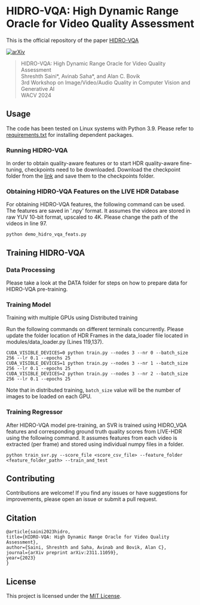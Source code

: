 # HIDRO-VQA: High Dynamic Range Oracle for Video Quality Assessment

This is the official repository of the paper [HIDRO-VQA](https://arxiv.org/abs/2311.11059)

[![arXiv](https://img.shields.io/badge/arXiv-2311.11059-b31b1b.svg)](https://arxiv.org/abs/2311.11059)

> HIDRO-VQA: High Dynamic Range Oracle for Video Quality Assessment  
> Shreshth Saini*, Avinab Saha*, and Alan C. Bovik  
> 3rd Workshop on Image/Video/Audio Quality in Computer Vision and Generative AI \
> WACV 2024




## Usage
The code has been tested on Linux systems with Python 3.9. Please refer to [requirements.txt](requirements.txt) for installing dependent packages.

### Running HIDRO-VQA
In order to obtain quality-aware features or to start HDR quality-aware fine-tuning, checkpoints need to be downloaded.  Download the checkpoint folder from the [link](https://drive.google.com/drive/folders/1wuakzvupOxwVv9Sa3Ta0IKjkSBPqG8MG?usp=sharing) and save them to the checkpoints folder.


### Obtaining HIDRO-VQA Features on the LIVE HDR Database
For obtaining HIDRO-VQA features, the following command can be used. The features are saved in '.npy' format. It assumes the videos are stored in raw YUV 10-bit format, upscaled to 4K. Please change the path of the videos in line 97.
```
python demo_hidro_vqa_feats.py
```

## Training HIDRO-VQA
### Data Processing 

Please take a look at the DATA folder for steps on how to prepare data for HIDRO-VQA pre-training. 


### Training Model

Training with multiple GPUs using Distributed training

Run the following commands on different terminals concurrently. Please update the folder location of HDR Frames in the data_loader file located in modules/data_loader.py (Lines 119,137).
```
CUDA_VISIBLE_DEVICES=0 python train.py --nodes 3 --nr 0 --batch_size 256 --lr 0.1 --epochs 25
CUDA_VISIBLE_DEVICES=1 python train.py --nodes 3 --nr 1 --batch_size 256 --lr 0.1 --epochs 25
CUDA_VISIBLE_DEVICES=2 python train.py --nodes 3 --nr 2 --batch_size 256 --lr 0.1 --epochs 25

```
Note that in distributed training, ```batch_size``` value will be the number of images to be loaded on each GPU. 

### Training Regressor
After HIDRO-VQA model pre-training, an SVR is trained using HIDRO_VQA features and corresponding ground truth quality scores from LIVE-HDR using the following command. It assumes features from each video is extracted (per frame) and stored using individual numpy files in a folder. 

```
python train_svr.py --score_file <score_csv_file> --feature_folder <feature_folder_path> --train_and_test
```

## Contributing

Contributions are welcome! If you find any issues or have suggestions for improvements, please open an issue or submit a pull request.

## Citation 
    @article{saini2023hidro,
    title={HIDRO-VQA: High Dynamic Range Oracle for Video Quality Assessment},
    author={Saini, Shreshth and Saha, Avinab and Bovik, Alan C},
    journal={arXiv preprint arXiv:2311.11059},
    year={2023}
    }


## License

This project is licensed under the [MIT License](LICENSE).
